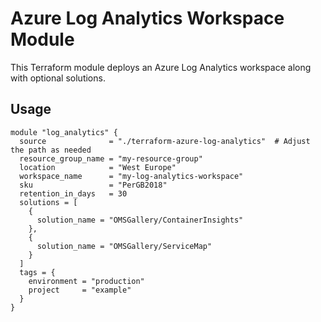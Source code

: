 # Azure Log Analytics Workspace Module

This Terraform module deploys an Azure Log Analytics workspace along with optional solutions.

## Usage

```hcl
module "log_analytics" {
  source              = "./terraform-azure-log-analytics"  # Adjust the path as needed
  resource_group_name = "my-resource-group"
  location            = "West Europe"
  workspace_name      = "my-log-analytics-workspace"
  sku                 = "PerGB2018"
  retention_in_days   = 30
  solutions = [
    {
      solution_name = "OMSGallery/ContainerInsights"
    },
    {
      solution_name = "OMSGallery/ServiceMap"
    }
  ]
  tags = {
    environment = "production"
    project     = "example"
  }
}
